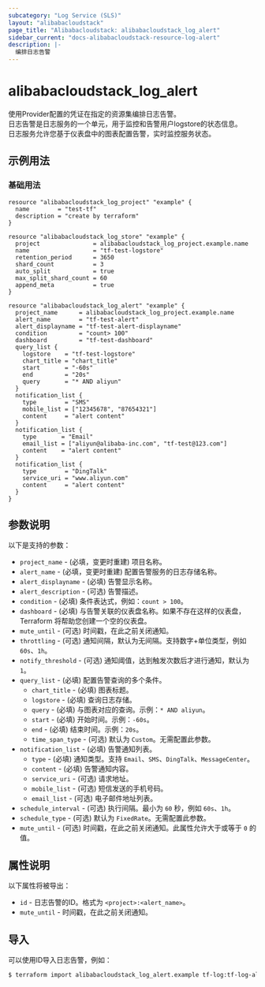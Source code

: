 ```yaml
---
subcategory: "Log Service (SLS)"
layout: "alibabacloudstack"
page_title: "Alibabacloudstack: alibabacloudstack_log_alert"
sidebar_current: "docs-alibabacloudstack-resource-log-alert"
description: |-
  编排日志告警
---
```


# alibabacloudstack_log_alert

使用Provider配置的凭证在指定的资源集编排日志告警。  
日志告警是日志服务的一个单元，用于监控和告警用户logstore的状态信息。  
日志服务允许您基于仪表盘中的图表配置告警，实时监控服务状态。

## 示例用法

### 基础用法

```
resource "alibabacloudstack_log_project" "example" {
  name        = "test-tf"
  description = "create by terraform"
}

resource "alibabacloudstack_log_store" "example" {
  project               = alibabacloudstack_log_project.example.name
  name                  = "tf-test-logstore"
  retention_period      = 3650
  shard_count           = 3
  auto_split            = true
  max_split_shard_count = 60
  append_meta           = true
}

resource "alibabacloudstack_log_alert" "example" {
  project_name      = alibabacloudstack_log_project.example.name
  alert_name        = "tf-test-alert"
  alert_displayname = "tf-test-alert-displayname"
  condition         = "count> 100"
  dashboard         = "tf-test-dashboard"
  query_list {
    logstore    = "tf-test-logstore"
    chart_title = "chart_title"
    start       = "-60s"
    end         = "20s"
    query       = "* AND aliyun"
  }
  notification_list {
    type        = "SMS"
    mobile_list = ["12345678", "87654321"]
    content     = "alert content"
  }
  notification_list {
    type       = "Email"
    email_list = ["aliyun@alibaba-inc.com", "tf-test@123.com"]
    content    = "alert content"
  }
  notification_list {
    type        = "DingTalk"
    service_uri = "www.aliyun.com"
    content     = "alert content"
  }
}
```

## 参数说明

以下是支持的参数：

* `project_name` - (必填，变更时重建) 项目名称。
* `alert_name` - (必填，变更时重建) 配置告警服务的日志存储名称。
* `alert_displayname` - (必填) 告警显示名称。
* `alert_description` - (可选) 告警描述。
* `condition` - (必填) 条件表达式，例如：`count > 100`。
* `dashboard` - (必填) 与告警关联的仪表盘名称。如果不存在这样的仪表盘，Terraform 将帮助您创建一个空的仪表盘。
* `mute_until` - (可选) 时间戳，在此之前关闭通知。
* `throttling` - (可选) 通知间隔，默认为无间隔。支持数字+单位类型，例如 `60s`、`1h`。
* `notify_threshold` - (可选) 通知阈值，达到触发次数后才进行通知，默认为 `1`。
* `query_list` - (必填) 配置告警查询的多个条件。
  * `chart_title` - (必填) 图表标题。
  * `logstore` - (必填) 查询日志存储。
  * `query` - (必填) 与图表对应的查询。示例：`* AND aliyun`。
  * `start` - (必填) 开始时间。示例：`-60s`。
  * `end` - (必填) 结束时间。示例：`20s`。
  * `time_span_type` - (可选) 默认为 `Custom`。无需配置此参数。
* `notification_list` - (必填) 告警通知列表。
  * `type` - (必填) 通知类型。支持 `Email`、`SMS`、`DingTalk`、`MessageCenter`。
  * `content` - (必填) 告警通知内容。
  * `service_uri` - (可选) 请求地址。
  * `mobile_list` - (可选) 短信发送的手机号码。
  * `email_list` - (可选) 电子邮件地址列表。
* `schedule_interval` - (可选) 执行间隔。最小为 `60` 秒，例如 `60s`、`1h`。
* `schedule_type` - (可选) 默认为 `FixedRate`。无需配置此参数。
* `mute_until` - (可选) 时间戳，在此之前关闭通知。此属性允许大于或等于 `0` 的值。

## 属性说明

以下属性将被导出：

* `id` - 日志告警的ID。格式为 `<project>:<alert_name>`。
* `mute_until` - 时间戳，在此之前关闭通知。

## 导入

可以使用ID导入日志告警，例如：

```bash
$ terraform import alibabacloudstack_log_alert.example tf-log:tf-log-alert
```